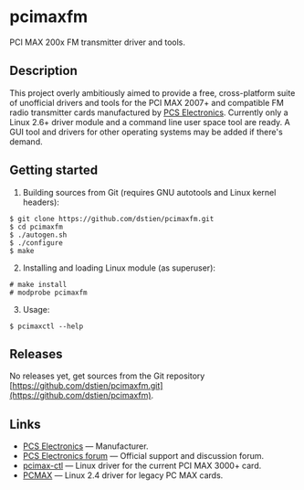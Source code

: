 pcimaxfm
========

PCI MAX 200x FM transmitter driver and tools.

Description
-----------

This project overly ambitiously aimed to provide a free, cross-platform suite of unofficial drivers and tools for the PCI MAX 2007+ and compatible FM radio transmitter cards manufactured by [PCS Electronics](https://www.pcs-electronics.com/). Currently only a Linux 2.6+ driver module and a command line user space tool are ready. A GUI tool and drivers for other operating systems may be added if there's demand.

Getting started
---------------

1. Building sources from Git (requires GNU autotools and Linux kernel headers):
```
$ git clone https://github.com/dstien/pcimaxfm.git
$ cd pcimaxfm
$ ./autogen.sh
$ ./configure
$ make
```
2. Installing and loading Linux module (as superuser):
```
# make install
# modprobe pcimaxfm
```
3. Usage:
```
$ pcimaxctl --help
```

Releases
--------

No releases yet, get sources from the Git repository [https://github.com/dstien/pcimaxfm.git](https://github.com/dstien/pcimaxfm).

Links
-----

* [PCS Electronics](https://www.pcs-electronics.com/) ― Manufacturer.
* [PCS Electronics forum](https://www.pcs-electronics.com/phpBB2/) ― Official support and discussion forum.
* [pcimax-ctl](https://github.com/koradlow/pcimax-ctl) ― Linux driver for the current PCI MAX 3000+ card.
* [PCMAX](http://fscked.org/projects/minihax/abast-mateys-pcmax-i2c-bow) ― Linux 2.4 driver for legacy PC MAX cards.
